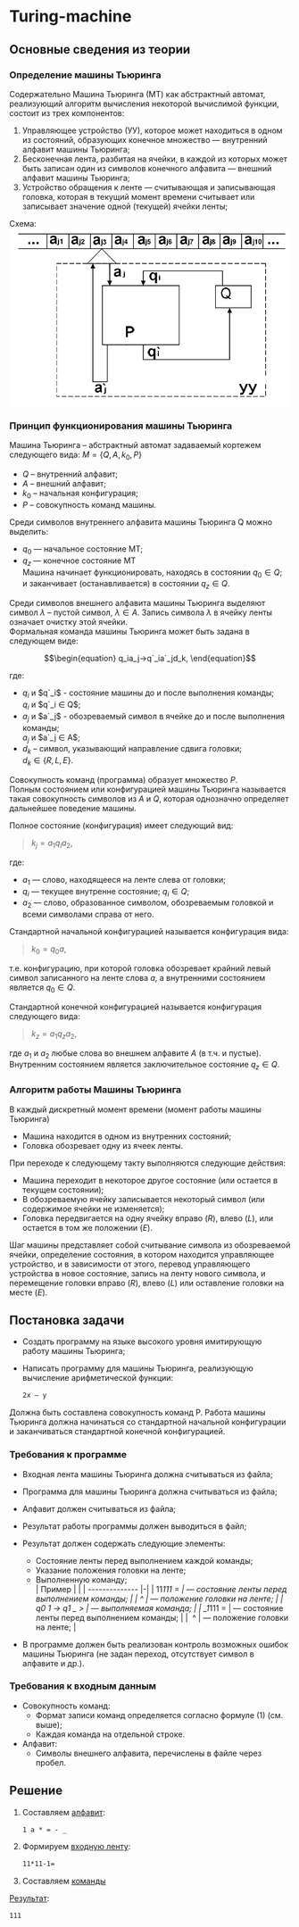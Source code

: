 # Turing-machine  

## Основные сведения из теории

### Определение машины Тьюринга

Содержательно Машина Тьюринга (МТ) как абстрактный автомат, реализующий алгоритм вычисления некоторой вычислимой функции, состоит из трех компонентов:

1. Управляющее устройство (УУ), которое может находиться в одном из состояний, образующих конечное множество  — внутренний алфавит машины Тьюринга;
2. Бесконечная лента, разбитая на ячейки, в каждой из которых может быть записан один из символов конечного алфавита  — внешний алфавит машины Тьюринга;
3. Устройство обращения к ленте — считывающая и записывающая головка, которая в текущий момент времени считывает или записывает значение одной (текущей) ячейки ленты;

Схема:  
![turing-machine-scheme](img/turing-machine-scheme.png)  

### Принцип функционирования машины Тьюринга

Машина Тьюринга – абстрактный автомат задаваемый кортежем следующего вида: $M = \{Q,A,k_0,P\}$

* $Q$ – внутренний алфавит;  
* $A$ – внешний алфавит;  
* $k_0$ – начальная конфигурация;  
* $P$ – совокупность команд машины.

Среди символов внутреннего алфавита машины Тьюринга Q можно выделить:

* $q_0$ — начальное состояние МТ;
* $q_z$ — конечное состояние МТ  
  Машина начинает функционировать, находясь в состоянии $q_0∈Q$;  
  и заканчивает (останавливается) в состоянии $q_z∈Q$.

Среди символов внешнего алфавита машины Тьюринга выделяют символ $λ$ – пустой
символ, $λ ∈ A$. Запись символа $λ$ в ячейку ленты означает очистку этой ячейки.  
Формальная команда машины Тьюринга может быть задана в следующем виде:  

$$\begin{equation} q_ia_j→q`_ia`_jd_k, \end{equation}$$  

где:

* $q_i$ и $q`_i$ - состояние машины до и после выполнения команды;  
$q_i$ и $q`_i ∈ Q$;  
* $a_j$ и $a`_j$ - обозреваемый символ в ячейке до и после выполнения
команды;  
$a_j$ и $a`_j ∈ A$;  
* $d_k$ – символ, указывающий направление сдвига головки;  
$d_k ∈ \{R, L, E\}$.  

Совокупность команд (программа) образует множество $P$.  
Полным состоянием или конфигурацией машины Тьюринга называется такая
совокупность символов из $A$ и $Q$, которая однозначно определяет дальнейшее поведение машины.  

Полное состояние (конфигурация) имеет следующий вид:  
>$k_j = a_1q_ia_2,$

где:

* $a_1$ — слово, находящееся на ленте слева от головки;  
* $q_i$ — текущее внутренне состояние; $q_i ∈ Q$;
* $a_2$ — слово, образованное символом, обозреваемым головкой и всеми символами
справа от него.  

Стандартной начальной конфигурацией называется конфигурация вида:
> $k_0=q_0a$,  

т.е. конфигурацию, при которой головка обозревает крайний левый символ записанного
на ленте слова $a$, а внутренними состоянием является $q_0 ∈ Q$.

Стандартной конечной конфигурацией называется конфигурация следующего вида:  
> $k_z=a_1q_za_2$,  

где $a_1$ и $a_2$ любые слова во внешнем алфавите $А$ (в т.ч. и пустые). Внутренним
состоянием является заключительное состояние $q_z ∈ Q$.

### Алгоритм работы Машины Тьюринга

В каждый дискретный момент времени (момент работы машины Тьюринга)

* Машина находится в одном из внутренних состояний;
* Головка обозревает одну из ячеек ленты.  

При переходе к следующему такту выполняются следующие действия:  

* Машина переходит в некоторое другое состояние (или остается в текущем
состоянии);
* В обозреваемую ячейку записывается некоторый символ (или содержимое ячейки
не изменяется);
* Головка передвигается на одну ячейку вправо $(R)$, влево $(L)$, или остается в том же
положении $(E)$.  

Шаг машины представляет собой считывание символа из обозреваемой ячейки, определение состояния, в котором находится управляющее устройство, и в зависимости от
этого, перевод управляющего устройства в новое состояние, запись на ленту нового
символа, и перемещение головки вправо $(R)$, влево $(L)$ или оставление головки на месте $(E)$.

## Постановка задачи  

* Создать программу на языке высокого уровня имитирующую работу машины Тьюринга;
* Написать программу для машины Тьюринга, реализующую вычисление арифметической функции: 
  
  ```txt
  2x – y
  ```  

Должна быть составлена совокупность команд P.  Работа машины Тьюринга должна начинаться со стандартной начальной конфигурации и заканчиваться стандартной конечной конфигурацией.  

### Требования к программе

* Входная лента машины Тьюринга должна считываться из файла;
* Программа для машины Тьюринга должна считываться из файла;
* Алфавит должен считываться из файла;
* Результат работы программы должен выводиться в файл;
* Результат должен содержать следующие элементы:
  * Состояние ленты перед выполнением каждой команды;
  * Указание положения головки на ленте;
  * Выполненную команду;  
    | Пример         | |
    | -------------- |-|
    | 11*111 =       | — состояние ленты перед выполнением команды; |
    | ^              | — положение головки на ленте;                |
    | q0 1 -> q1 _ > | — выполняемая команда;                       |
    | _1*111 =       | — состояние ленты перед выполнением команды; |
    | &nbsp;^        | — положение головки на ленте;                |

* В программе должен быть реализован контроль возможных ошибок машины Тьюринга (не задан переход, отсутствует символ в алфавите и др.).

### Требования к входным данным

* Совокупность команд:  
  * Формат записи команд определяется согласно формуле (1) (см. выше);  
  * Каждая команда на отдельной строке.  
* Алфавит:  
  * Символы внешнего алфавита, перечислены в файле через пробел.  

## Решение

1) Составляем [алфавит](settings/alphabet.txt):

   ```txt
   1 a * = - _
   ```

2) Формируем [входную ленту](settings/tape.txt):  

   ```txt
   11*11-1=
   ```

3) Составляем [команды](settings/commands.txt)

[Результат](output/result.txt):

```txt
111
```
